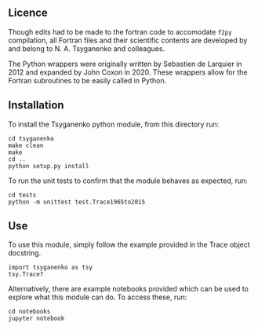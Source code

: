 ## Licence

Though edits had to be made to the fortran code to accomodate `f2py` compilation, all Fortran files and their scientific contents are developed by and belong to N. A. Tsyganenko and colleagues.

The Python wrappers were originally written by Sebastien de Larquier in 2012 and expanded by John Coxon in 2020. These wrappers allow for the Fortran subroutines to be easily called in Python.

## Installation

To install the Tsyganenko python module, from this directory run:

    cd tsyganenko
    make clean
    make
    cd ..
    python setup.py install

To run the unit tests to confirm that the module behaves as expected, run:

    cd tests
    python -m unittest test.Trace1965to2015

## Use

To use this module, simply follow the example provided in the Trace object docstring.

    import tsyganenko as tsy
    tsy.Trace?

Alternatively, there are example notebooks provided which can be used to explore what this module can do. To access these, run:

    cd notebooks
    jupyter notebook